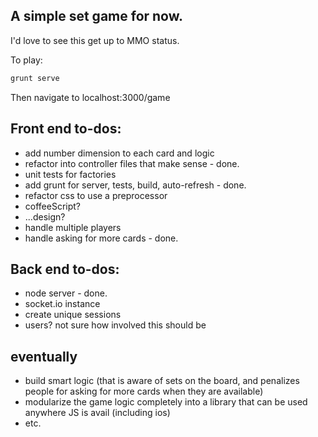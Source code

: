 ## A simple set game for now.

I'd love to see this get up to MMO status.

To play:

```bash
grunt serve
```

Then navigate to localhost:3000/game

## Front end to-dos:

- add number dimension to each card and logic
- refactor into controller files that make sense - done.
- unit tests for factories
- add grunt for server, tests, build, auto-refresh - done.
- refactor css to use a preprocessor
- coffeeScript?
- ...design?
- handle multiple players
- handle asking for more cards - done.

## Back end to-dos:

- node server - done.
- socket.io instance
- create unique sessions
- users? not sure how involved this should be

## eventually

- build smart logic (that is aware of sets on the board, and penalizes people for asking for more cards when they are available)
- modularize the game logic completely into a library that can be used anywhere JS is avail (including ios)
- etc.
